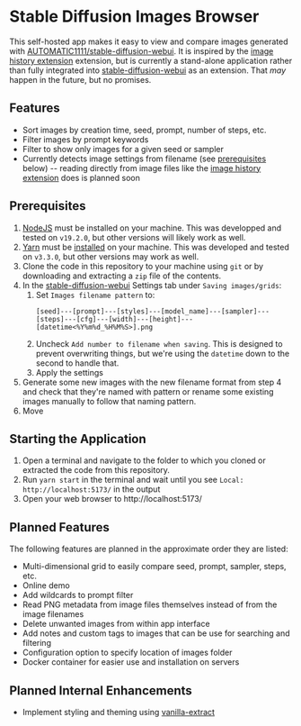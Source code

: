 # Stable Diffusion Images Browser

This self-hosted app makes it easy to view and compare images generated with
[AUTOMATIC1111/stable-diffusion-webui](https://github.com/AUTOMATIC1111/stable-diffusion-webui).
It is inspired by the [image history extension](https://github.com/yfszzx/stable-diffusion-webui-images-browser) extension, but is currently a stand-alone
application rather than fully integrated into [stable-diffusion-webui](https://github.com/AUTOMATIC1111/stable-diffusion-webui) as an extension. That _may_ happen in the
future, but no promises.

## Features

* Sort images by creation time, seed, prompt, number of steps, etc.
* Filter images by prompt keywords
* Filter to show only images for a given seed or sampler
* Currently detects image settings from filename (see [prerequisites](#prerequisites) below) -- reading directly from image files like the [image history extension](https://github.com/yfszzx/stable-diffusion-webui-images-browser) does is planned soon

## Prerequisites

1. [NodeJS](https://nodejs.org/) must be installed on your machine. This was
developped and tested on `v19.2.0`, but other versions will likely work as well.
2. [Yarn](https://yarnpkg.com/) must be [installed](https://yarnpkg.com/getting-started/install)
on your machine. This was developed and tested on `v3.3.0`, but other versions
may work as well.
3. Clone the code in this repository to your machine using `git` or by
downloading and extracting a `zip` file of the contents.
4. In the [stable-diffusion-webui](https://github.com/AUTOMATIC1111/stable-diffusion-webui)
Settings tab under `Saving images/grids`:
    1. Set `Images filename pattern` to:
        ```
        [seed]---[prompt]---[styles]---[model_name]---[sampler]---[steps]---[cfg]---[width]---[height]---[datetime<%Y%m%d_%H%M%S>].png
        ```
    2. Uncheck `Add number to filename when saving`. This is designed to prevent
    overwriting things, but we're using the `datetime` down to the second to handle that.
    3. Apply the settings
5. Generate some new images with the new filename format from step 4 and check 
that they're named with pattern or rename some existing images manually to follow
that naming pattern.
6. Move 

## Starting the Application

1. Open a terminal and navigate to the folder to which you cloned or extracted 
the code from this repository.
2. Run `yarn start` in the terminal and wait until you see `Local: http://localhost:5173/` in the output
3. Open your web browser to http://localhost:5173/

## Planned Features

The following features are planned in the approximate order they are listed:

* Multi-dimensional grid to easily compare seed, prompt, sampler, steps, etc. 
* Online demo
* Add wildcards to prompt filter
* Read PNG metadata from image files themselves instead of from the image filenames
* Delete unwanted images from within app interface
* Add notes and custom tags to images that can be use for searching and filtering
* Configuration option to specify location of images folder
* Docker container for easier use and installation on servers

## Planned Internal Enhancements

* Implement styling and theming using [vanilla-extract](https://vanilla-extract.style/)
